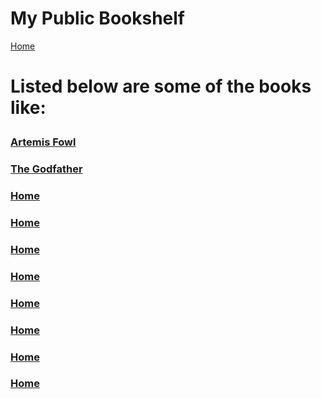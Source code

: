 <html lang="en">
<head>
    <meta charset="UTF-8">
    <meta name="viewport" content="width=device-width, initial-scale=1.0">
    <title>My Bookshelf</title>
    <script defer src="script.js"></script>
</head>
<body>
    <h1>My Public Bookshelf</h1>
    <nav>
        <a href="https://dmill204.github.io/index.html">Home</a>
    </nav>
    <div id="bookshelf">
        <h1><p>Listed below are some of the books like:</p></h1>
        <p></p>
        <h3><a href="https://www.google.com/books/edition/Artemis_Fowl/D9TKSKS74MwC?hl=en&gbpv=0">Artemis Fowl</h3>
        <p></p>
        <h3><a href="https://www.google.com/books/edition/The_Godfather/acy0U6WyM7MC?hl=en&gbpv=0">The Godfather</a></h3>
        <p></p>
        <h3><a href="">Home</a></h3>
        <p></p>
        <h3><a href="">Home</a></h3>
        <p></p>
        <h3><a href="">Home</a></h3>
        <p></p>
        <h3><a href="">Home</a></h3>
        <p></p>
        <h3><a href="">Home</a></h3>
        <p></p>
        <h3><a href="">Home</a></h3>
        <p></p>
        <h3><a href="">Home</a></h3>
        <p></p>
        <h3><a href="">Home</a></h3>
    </div>
</body>
</html>
